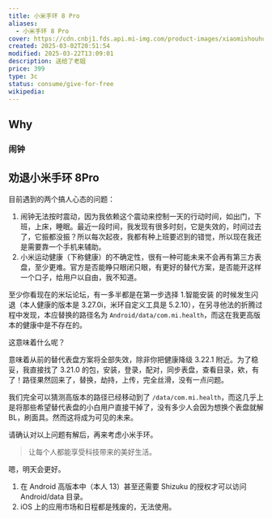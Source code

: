 ```yaml
---
title: 小米手环 8 Pro
aliases:
  - 小米手环 8 Pro
cover: https://cdn.cnbj1.fds.api.mi-img.com/product-images/xiaomishouhuan8projm0thp/specs/117.png?x-fds-process=image/resize,q_90,f_webp
created: 2025-03-02T20:51:54
modified: 2025-03-22T13:09:01
description: 送给了老姐
price: 399
type: 3c
status: consume/give-for-free
wikipedia:
---
```


## Why

### 闹钟

## 劝退小米手环 8Pro

目前遇到的两个搞人心态的问题：

1. 闹钟无法按时震动，因为我依赖这个震动来控制一天的行动时间，如出门，下班，上床，睡眠。最近一段时间，我发现有很多时刻，它是失效的，时间过去了，它振都没振？所以每次起夜，我都有种上班要迟到的错觉，所以现在我还是需要靠一个手机来辅助。
2. 小米运动健康（下称健康）的不确定性，很有一种可能未来不会再有第三方表盘，至少更难。官方是否能睁只眼闭只眼，有更好的替代方案，是否能开这样一个口子，给用户以自由，我不知道。

至少你看现在的米坛论坛，有一多半都是在第一步选择 1.智能安装 的时候发生闪退（本人健康的版本是 3.27.0i，米环自定义工具是 5.2.10），在另寻他法的折腾过程中发现，本应替换的路径名为 `Android/data/com.mi.health`，而这在我更高版本的健康中是不存在的。

这意味着什么呢？

意味着从前的替代表盘方案将全部失效，除非你把健康降级 3.22.1 附近。为了稳妥，我直接找了 3.21.0 的包，安装，登录，配对，同步表盘，查看目录，欸，有了！路径果然回来了，替换，劫持，上传，完全丝滑，没有一点问题。

我们完全可以猜测高版本的路径已经移动到了 `/data/com.mi.health`，而这几乎上是将那些希望替代表盘的小白用户直接干掉了，没有多少人会因为想换个表盘就解 BL，刷面具。然而这将成为可见的未来。

请确认对以上问题有解后，再来考虑小米手环。

> 让每个人都能享受科技带来的美好生活。

嗯，明天会更好。

1. 在 Android 高版本中（本人 13）甚至还需要 Shizuku 的授权才可以访问 Android/data 目录。
2. iOS 上的应用市场和日程都是残废的，无法使用。
